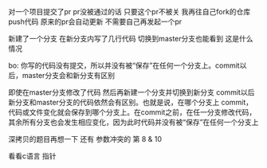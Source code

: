 对一个项目提交了pr  pr没被通过的话  只要这个pr不被关  我再往自己fork的仓库push代码  原来的pr会自动更新  不需要自己再发起一个pr

新建了一个分支  在新分支内写了几行代码  切换到master分支也能看到  这是什么情况

bo:
你写的代码没有提交，所以并没有被“保存”在任何一个分支上。commit以后，master分支会和新分支有区别

即使在master分支修改了代码  然后再新建一个分支并切换到新分支  commit以后   新分支和master分支的代码依然会有区别。也就是说，在哪个分支上 commit，代码或文件变化就会保存到哪个分支上。在commit之前，在任一分支修改代码，其余所有分支也会发生相应变化，因为此时代码并没有被“保存”在任何一个分支上

深拷贝的题目再想一下  还有  参数冲突的   第  8 & 10

看看c语言  指针